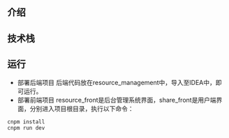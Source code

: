 ## 介绍
## 技术栈
## 运行
- 部署后端项目
  后端代码放在resource_management中，导入至IDEA中，即可运行。
- 部署前端项目
resource_front是后台管理系统界面，share_front是用户端界面，分别进入项目根目录，执行以下命令：
```
cnpm install
cnpm run dev
```

